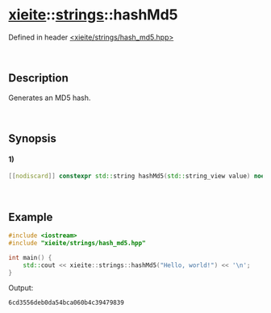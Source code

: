 # [xieite](../../xieite.md)\:\:[strings](../../strings.md)\:\:hashMd5
Defined in header [<xieite/strings/hash_md5.hpp>](../../../include/xieite/strings/hash_md5.hpp)

&nbsp;

## Description
Generates an MD5 hash.

&nbsp;

## Synopsis
#### 1)
```cpp
[[nodiscard]] constexpr std::string hashMd5(std::string_view value) noexcept;
```

&nbsp;

## Example
```cpp
#include <iostream>
#include "xieite/strings/hash_md5.hpp"

int main() {
    std::cout << xieite::strings::hashMd5("Hello, world!") << '\n';
}
```
Output:
```
6cd3556deb0da54bca060b4c39479839
```
